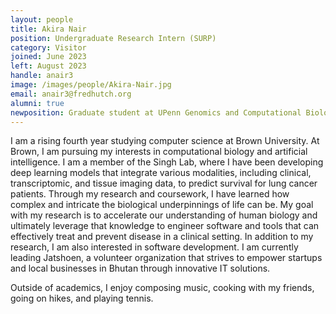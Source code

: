 ```yaml
---
layout: people
title: Akira Nair
position: Undergraduate Research Intern (SURP)
category: Visitor
joined: June 2023
left: August 2023
handle: anair3
image: /images/people/Akira-Nair.jpg
email: anair3@fredhutch.org
alumni: true
newposition: Graduate student at UPenn Genomics and Computational Biology Program
---
```


I am a rising fourth year studying computer science at Brown University. At Brown, I am pursuing my interests in computational biology and artificial intelligence. I am a member of the Singh Lab, where I have been developing deep learning models that integrate various modalities, including clinical, transcriptomic, and tissue imaging data, to predict survival for lung cancer patients. Through my research and coursework, I have learned how complex and intricate the biological underpinnings of life can be. My goal with my research is to accelerate our understanding of human biology and ultimately leverage that knowledge to engineer software and tools that can effectively treat and prevent disease in a clinical setting. In addition to my research, I am also interested in software development. I am currently leading Jatshoen, a volunteer organization that strives to empower startups and local businesses in Bhutan through innovative IT solutions.

Outside of academics, I enjoy composing music, cooking with my friends, going on hikes, and playing tennis.

